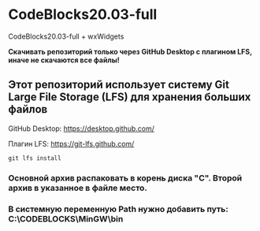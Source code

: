 # CodeBlocks20.03-full
 CodeBlocks20.03-full + wxWidgets

**Скачивать репозиторий только через GitHub Desktop с плагином LFS, иначе не скачаются все файлы!**

## Этот репозиторий использует систему Git Large File Storage (LFS) для хранения больших файлов

GitHub Desktop: https://desktop.github.com/

Плагин LFS: https://git-lfs.github.com/

```
git lfs install
```

### Основной архив распаковать в корень диска "С". Второй архив в указанное в файле место.
### В системную переменную Path нужно добавить путь: C:\CODEBLOCKS\MinGW\bin

